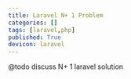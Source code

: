 ```yaml
---
title: Laravel N+ 1 Problem
categories: []
tags: [laravel,php]
published: True
devicon: laravel
---
```


@todo discuss N+ 1 laravel solution
<!-- <iframe width="420" height="315" src="https://www.youtube.com/embed/swhWRMkpVsg" frameborder="0" allowfullscreen></iframe> -->

